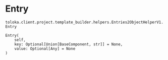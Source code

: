# Entry
`toloka.client.project.template_builder.helpers.Entries2ObjectHelperV1.Entry`

```
Entry(
    self,
    key: Optional[Union[BaseComponent, str]] = None,
    value: Optional[Any] = None
)
```

